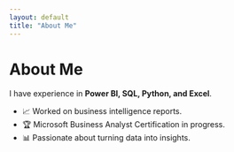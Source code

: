 ```yaml
---
layout: default
title: "About Me"
---
```


# About Me
I have experience in **Power BI, SQL, Python, and Excel**.
- 📈 Worked on business intelligence reports.
- 🏆 Microsoft Business Analyst Certification in progress.
- 📊 Passionate about turning data into insights.
